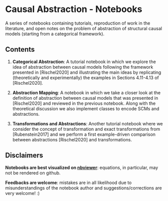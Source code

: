 # Causal Abstraction - Notebooks

A series of notebooks containing tutorials, reproduction of work in the literature, and open notes on the problem of abstraction of structural causal models (starting from a categorical framework).

## Contents

1. **Categorical Abstraction**: A tutorial notebook in which we explore the idea of abstraction between causal models following the framework presented in [Rischel2020] and illustrating the main ideas by replicating (theoretically and experimentally) the examples in Sections 4.11-4.13 of [Rischel2020].

2. **Abstraction Mapping**: A notebook in which we take a closer look at the definition of abstraction between causal models that was presented in [Rischel2020] and reviewed in the previous notebook. Along with the theoretical discussion we also implement classes to encode SCMs and abstractions.

3. **Transformations and Abstractions**: Another tutorial notebook where we consider the concept of transformation and exact transformations from [Rubenstein2017] and we perform a first example-driven comparison between abstractions [Rischel2020] and transformations.


## Disclaimers

**Notebooks are best visualized on [nbviewer](https://nbviewer.jupyter.org/)**: equations, in particular, may not be rendered on github.

**Feedbacks are welcome**: mistakes are in all likelihood due to misunderstandings of the notebook author and suggestions/corrections are very welcome! :)